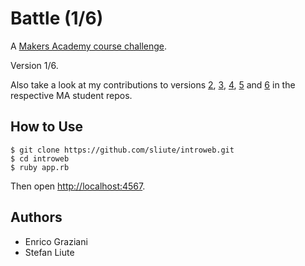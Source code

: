 # Battle (1/6)

A [Makers Academy course challenge](https://github.com/makersacademy).

Version 1/6.

Also take a look at my contributions to versions [2](https://github.com/sliute/battle), [3](https://github.com/edytawrobel/Battle), [4](https://github.com/mbgimot/Battle), [5](https://github.com/KatHicks/battle) and [6](https://github.com/sliute/Battle_final) in the respective MA student repos.

## How to Use
```
$ git clone https://github.com/sliute/introweb.git
$ cd introweb
$ ruby app.rb
```
Then open [http://localhost:4567](http://localhost:4567).

## Authors

* Enrico Graziani
* Stefan Liute
